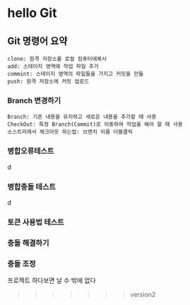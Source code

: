 # hello Git

## Git 명령어 요약

    clone: 원격 저장소를 로컬 컴퓨터에복사
    add: 스테이지 영역에 작업 파일 추가
    commint: 스테이지 영역의 파일들을 가지고 커밋을 만듦
    push: 원격 저장소에 커밋 업로드

### Branch 변경하기
    Branch: 기존 내용을 유지하고 새로운 내용을 추가할 때 사용
    CheckOut: 특정 Branch(Commit)로 이동하여 작업을 해야 할 때 사용
    소스트리에서 체크아웃 하는법: 브랜치 이름 더블클릭

### 병합오류테스트
d
### 병합충돌 테스트
d

### 토큰 사용법 테스트

### 충돌 해결하기

### 충돌 조정
프로젝트 하다보면 날 수 밖에 없다
>>>>>>> version2
